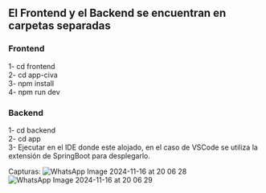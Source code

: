 ## El Frontend y el Backend se encuentran en carpetas separadas
### Frontend
1- cd frontend  
2- cd app-civa  
3- npm install  
4- npm run dev  

### Backend
1- cd backend  
2- cd app   
3- Ejecutar en el IDE donde este alojado, en el caso de VSCode se utiliza la extensión de SpringBoot para desplegarlo.

Capturas:
![WhatsApp Image 2024-11-16 at 20 06 28](https://github.com/user-attachments/assets/ea28e74b-db23-4b5e-841e-2973b3f6ae48)
![WhatsApp Image 2024-11-16 at 20 06 29](https://github.com/user-attachments/assets/68ad3f0a-3431-43a6-9f2f-96c732f8d89e)
